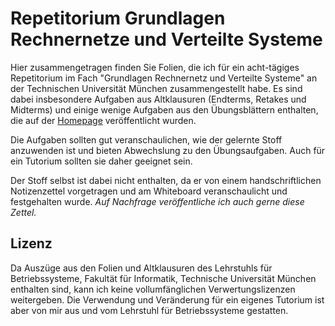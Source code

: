 # Repetitorium Grundlagen Rechnernetze und Verteilte Systeme

Hier zusammengetragen finden Sie Folien, die ich für ein acht-tägiges Repetitorium im Fach "Grundlagen Rechnernetz und Verteilte Systeme" an der Technischen Universität München zusammengestellt habe.
Es sind dabei insbesondere Aufgaben aus Altklausuren (Endterms, Retakes und Midterms) und einige wenige Aufgaben aus den Übungsblättern enthalten, die auf der [Homepage](https://grnvs.net) veröffentlicht wurden.

Die Aufgaben sollten gut veranschaulichen, wie der gelernte Stoff anzuwenden ist und bieten Abwechslung zu den Übungsaufgaben.
Auch für ein Tutorium sollten sie daher geeignet sein.

Der Stoff selbst ist dabei nicht enthalten, da er von einem handschriftlichen Notizenzettel vorgetragen und am Whiteboard veranschaulicht und festgehalten wurde. *Auf Nachfrage veröffentliche ich auch gerne diese Zettel.*

## Lizenz

Da Auszüge aus den Folien und Altklausuren des Lehrstuhls für Betriebssysteme, Fakultät für Informatik, Technische Universität München enthalten sind, kann ich keine vollumfänglichen Verwertungslizenzen weitergeben. Die Verwendung und Veränderung für ein eigenes Tutorium ist aber von mir aus und vom Lehrstuhl für Betriebssysteme gestatten.
